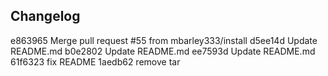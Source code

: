 ## Changelog

e863965 Merge pull request #55 from mbarley333/install
d5ee14d Update README.md
b0e2802 Update README.md
ee7593d Update README.md
61f6323 fix README
1aedb62 remove tar
